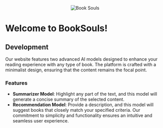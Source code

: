<div align="center">
  <img src="https://github.com/book-souls/booksouls/blob/main/app/assets/logo.svg" alt="Book Souls">
</div>

# Welcome to BookSouls!

## Development
Our website features two advanced AI models designed to enhance your reading experience with any type of book. The platform is crafted with a minimalist design, ensuring that the content remains the focal point.

### Features
- **Summarizer Model**: Highlight any part of the text, and this model will generate a concise summary of the selected content.
- **Recommendation Model**: Provide a description, and this model will suggest books that closely match your specified criteria.
Our commitment to simplicity and functionality ensures an intuitive and seamless user experience.
